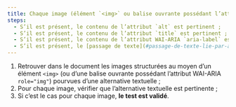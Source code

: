```yaml
---
title: Chaque image (élément `<img>` ou balise ouvrante possédant l’attribut WAI-ARIA `role="img"`) [porteuse d’information](#image-porteuse-d-information), ayant une [alternative textuelle](#alternative-textuelle-image), cette alternative est-elle pertinente (hors cas particuliers) ?
steps:
  - S’il est présent, le contenu de l’attribut `alt` est pertinent ;
  - S’il est présent, le contenu de l’attribut `title` est pertinent ;
  - S’il est présent, le contenu de l’attribut WAI-ARIA `aria-label` est pertinent ;
  - S’il est présent, le [passage de texte](#passage-de-texte-lie-par-aria-labelledby-ou-aria-describedby) associé via l’attribut WAI-ARIA `aria-labelledby` est pertinent.
---
```


1. Retrouver dans le document les images structurées au moyen d’un élément `<img>` (ou d’une balise ouvrante possédant l’attribut WAI-ARIA `role="img"`) pourvues d’une alternative textuelle ;
2. Pour chaque image, vérifier que l’alternative textuelle est pertinente ;
3. Si c’est le cas pour chaque image, **le test est validé**.
